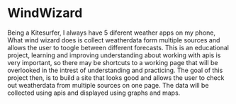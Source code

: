 # WindWizard

Being a Kitesurfer, I always have 5 diferent weather apps on my phone, What wind wizard does is collect weatherdata form multiple sources and allows the user to toogle between different forecasts.
This is an educational project, learning and improving understanding about working with apis is very important,
 so there may be shortcuts to a working page that will be overlooked in the intrest of understanding and practicing.
The goal of this project then, is to build a site that looks good and allows the user to check out weatherdata from multiple sources on one page.
The data will be collected using apis and displayed using graphs and maps. 